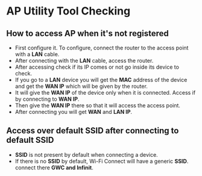 # AP Utility Tool Checking

## How to access AP when it's not registered
- First configure it. To configure, connect the router to the access point with a **LAN** cable.
- After connecting with the **LAN** cable, access the router.
- After accessing check if its IP comes or not go inside its device to check.
- If you go to a **LAN** device you will get the **MAC** address of the device and get the **WAN IP** which will be given by the router.
- It will give the **WAN IP** of the device only when it is connected. Access if by connecting to **WAN IP**.
- Then give the **WAN IP** there so that it will access the access point.
- After connecting you will get **WAN** and **LAN IP**.

## Access over default SSID after connecting to default SSID
- **SSID** is not present by default when connecting a device.
- If there is no **SSID** by default, Wi-Fi Connect will have a generic **SSID**. connect there **GWC and Infinit**.
